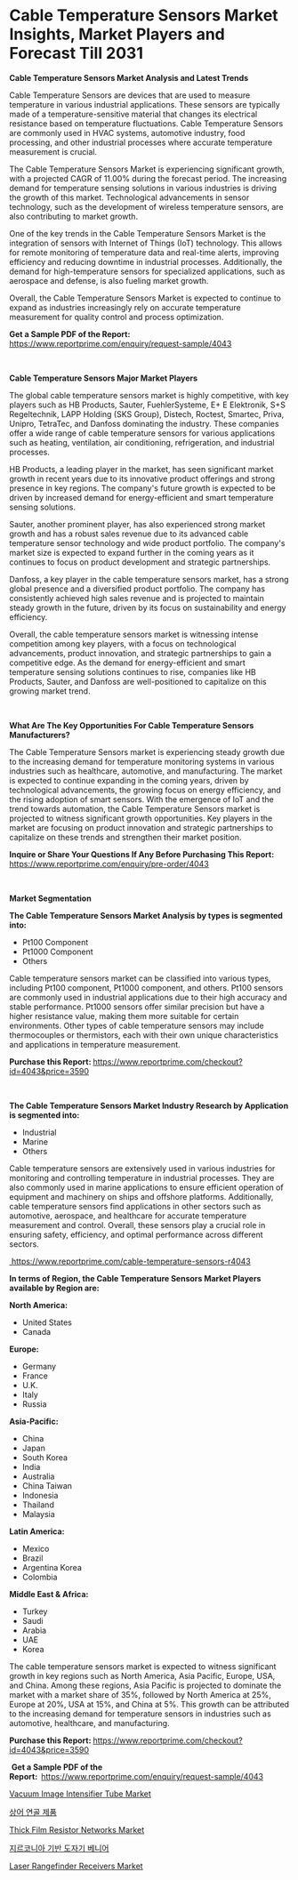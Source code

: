 <p><h1>Cable Temperature Sensors Market Insights, Market Players and Forecast Till 2031</h1></p><p><strong>Cable Temperature Sensors Market Analysis and Latest Trends</strong></p>
<p><p>Cable Temperature Sensors are devices that are used to measure temperature in various industrial applications. These sensors are typically made of a temperature-sensitive material that changes its electrical resistance based on temperature fluctuations. Cable Temperature Sensors are commonly used in HVAC systems, automotive industry, food processing, and other industrial processes where accurate temperature measurement is crucial.</p><p>The Cable Temperature Sensors Market is experiencing significant growth, with a projected CAGR of 11.00% during the forecast period. The increasing demand for temperature sensing solutions in various industries is driving the growth of this market. Technological advancements in sensor technology, such as the development of wireless temperature sensors, are also contributing to market growth.</p><p>One of the key trends in the Cable Temperature Sensors Market is the integration of sensors with Internet of Things (IoT) technology. This allows for remote monitoring of temperature data and real-time alerts, improving efficiency and reducing downtime in industrial processes. Additionally, the demand for high-temperature sensors for specialized applications, such as aerospace and defense, is also fueling market growth.</p><p>Overall, the Cable Temperature Sensors Market is expected to continue to expand as industries increasingly rely on accurate temperature measurement for quality control and process optimization.</p></p>
<p><strong>Get a Sample PDF of the Report:&nbsp;</strong> <a href="https://www.reportprime.com/enquiry/request-sample/4043">https://www.reportprime.com/enquiry/request-sample/4043</a></p>
<p>&nbsp;</p>
<p><strong>Cable Temperature Sensors Major Market Players</strong></p>
<p><p>The global cable temperature sensors market is highly competitive, with key players such as HB Products, Sauter, FuehlerSysteme, E+ E Elektronik, S+S Regeltechnik, LAPP Holding (SKS Group), Distech, Roctest, Smartec, Priva, Unipro, TetraTec, and Danfoss dominating the industry. These companies offer a wide range of cable temperature sensors for various applications such as heating, ventilation, air conditioning, refrigeration, and industrial processes.</p><p>HB Products, a leading player in the market, has seen significant market growth in recent years due to its innovative product offerings and strong presence in key regions. The company's future growth is expected to be driven by increased demand for energy-efficient and smart temperature sensing solutions.</p><p>Sauter, another prominent player, has also experienced strong market growth and has a robust sales revenue due to its advanced cable temperature sensor technology and wide product portfolio. The company's market size is expected to expand further in the coming years as it continues to focus on product development and strategic partnerships.</p><p>Danfoss, a key player in the cable temperature sensors market, has a strong global presence and a diversified product portfolio. The company has consistently achieved high sales revenue and is projected to maintain steady growth in the future, driven by its focus on sustainability and energy efficiency.</p><p>Overall, the cable temperature sensors market is witnessing intense competition among key players, with a focus on technological advancements, product innovation, and strategic partnerships to gain a competitive edge. As the demand for energy-efficient and smart temperature sensing solutions continues to rise, companies like HB Products, Sauter, and Danfoss are well-positioned to capitalize on this growing market trend.</p></p>
<p>&nbsp;</p>
<p><strong>What Are The Key Opportunities For Cable Temperature Sensors Manufacturers?</strong></p>
<p><p>The Cable Temperature Sensors market is experiencing steady growth due to the increasing demand for temperature monitoring systems in various industries such as healthcare, automotive, and manufacturing. The market is expected to continue expanding in the coming years, driven by technological advancements, the growing focus on energy efficiency, and the rising adoption of smart sensors. With the emergence of IoT and the trend towards automation, the Cable Temperature Sensors market is projected to witness significant growth opportunities. Key players in the market are focusing on product innovation and strategic partnerships to capitalize on these trends and strengthen their market position.</p></p>
<p><strong>Inquire or Share Your Questions If Any Before Purchasing This Report:</strong> <a href="https://www.reportprime.com/enquiry/pre-order/4043">https://www.reportprime.com/enquiry/pre-order/4043</a></p>
<p>&nbsp;</p>
<p><strong>Market Segmentation</strong></p>
<p><strong>The Cable Temperature Sensors Market Analysis by types is segmented into:</strong></p>
<p><ul><li>Pt100 Component</li><li>Pt1000 Component</li><li>Others</li></ul></p>
<p><p>Cable temperature sensors market can be classified into various types, including Pt100 component, Pt1000 component, and others. Pt100 sensors are commonly used in industrial applications due to their high accuracy and stable performance. Pt1000 sensors offer similar precision but have a higher resistance value, making them more suitable for certain environments. Other types of cable temperature sensors may include thermocouples or thermistors, each with their own unique characteristics and applications in temperature measurement.</p></p>
<p><strong>Purchase this Report:&nbsp;</strong><a href="https://www.reportprime.com/checkout?id=4043&price=3590">https://www.reportprime.com/checkout?id=4043&price=3590</a></p>
<p>&nbsp;</p>
<p><strong>The Cable Temperature Sensors Market Industry Research by Application is segmented into:</strong></p>
<p><ul><li>Industrial</li><li>Marine</li><li>Others</li></ul></p>
<p><p>Cable temperature sensors are extensively used in various industries for monitoring and controlling temperature in industrial processes. They are also commonly used in marine applications to ensure efficient operation of equipment and machinery on ships and offshore platforms. Additionally, cable temperature sensors find applications in other sectors such as automotive, aerospace, and healthcare for accurate temperature measurement and control. Overall, these sensors play a crucial role in ensuring safety, efficiency, and optimal performance across different sectors.</p></p>
<p><a href="https://www.reportprime.com/cable-temperature-sensors-r4043">&nbsp;https://www.reportprime.com/cable-temperature-sensors-r4043</a></p>
<p><strong>In terms of Region, the Cable Temperature Sensors Market Players available by Region are:</strong></p>
<p>
    <p> <strong> North America: </strong>
        <ul>
            <li>United States</li>
            <li>Canada</li>
        </ul>
        </p> 
    <p> <strong> Europe: </strong>
        <ul>
            <li>Germany</li>
            <li>France</li>
            <li>U.K.</li>
            <li>Italy</li>
            <li>Russia</li>
        </ul>
        </p> 
    <p> <strong> Asia-Pacific: </strong>
        <ul>
            <li>China</li>
            <li>Japan</li>
            <li>South Korea</li>
            <li>India</li>
            <li>Australia</li>
            <li>China Taiwan</li>
            <li>Indonesia</li>
            <li>Thailand</li>
            <li>Malaysia</li>
        </ul>
        </p> 
    <p> <strong> Latin America: </strong>
        <ul>
            <li>Mexico</li>
            <li>Brazil</li>
            <li>Argentina Korea</li>
            <li>Colombia</li>
        </ul>
        </p> 
    <p> <strong> Middle East & Africa: </strong>
        <ul>
            <li>Turkey</li>
            <li>Saudi</li>
            <li>Arabia</li>
            <li>UAE</li>
            <li>Korea</li>
        </ul>
    </p>
    </p>
<p><p>The cable temperature sensors market is expected to witness significant growth in key regions such as North America, Asia Pacific, Europe, USA, and China. Among these regions, Asia Pacific is projected to dominate the market with a market share of 35%, followed by North America at 25%, Europe at 20%, USA at 15%, and China at 5%. This growth can be attributed to the increasing demand for temperature sensors in industries such as automotive, healthcare, and manufacturing.</p></p>
<p><strong>Purchase this Report: </strong><a href="https://www.reportprime.com/checkout?id=4043&price=3590">https://www.reportprime.com/checkout?id=4043&price=3590</a></p>
<p>&nbsp;<strong>Get a Sample PDF of the Report:&nbsp;&nbsp;</strong><a href="https://www.reportprime.com/enquiry/request-sample/4043">https://www.reportprime.com/enquiry/request-sample/4043</a></p>
<p><strong></strong></p>
<p><p><a href="https://github.com/juniordelafrance/Market-Research-Report-List-4/blob/main/vacuum-image-intensifier-tube-market.md">Vacuum Image Intensifier Tube Market</a></p><p><a href="https://github.com/ahmadrevanz10/Market-Research-Report-List-2/blob/main/7051653103688.md">상어 연골 제품</a></p><p><a href="https://github.com/jaidynmorantestelletmjzya/Market-Research-Report-List-4/blob/main/thick-film-resistor-networks-market.md">Thick Film Resistor Networks Market</a></p><p><a href="https://github.com/nigaleamar09/Market-Research-Report-List-2/blob/main/7698314103689.md">지르코니아 기반 도자기 베니어</a></p><p><a href="https://github.com/ruddyyedelwadw/Market-Research-Report-List-3/blob/main/laser-rangefinder-receivers-market.md">Laser Rangefinder Receivers Market</a></p></p>